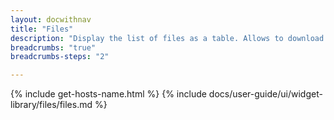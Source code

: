 ```yaml
---
layout: docwithnav
title: "Files"
description: "Display the list of files as a table. Allows to download and delete the file."
breadcrumbs: "true"
breadcrumbs-steps: "2"

---
```

{% include get-hosts-name.html %}
{% include docs/user-guide/ui/widget-library/files/files.md %}
